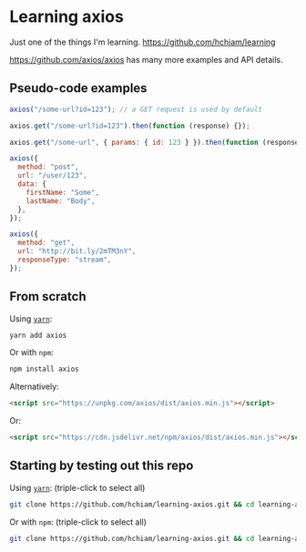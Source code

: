 # Learning axios

Just one of the things I'm learning. <https://github.com/hchiam/learning>

<https://github.com/axios/axios> has many more examples and API details.

## Pseudo-code examples

```js
axios("/some-url?id=123"); // a GET request is used by default

axios.get("/some-url?id=123").then(function (response) {});

axios.get("/some-url", { params: { id: 123 } }).then(function (response) {});

axios({
  method: "post",
  url: "/user/123",
  data: {
    firstName: "Some",
    lastName: "Body",
  },
});

axios({
  method: "get",
  url: "http://bit.ly/2mTM3nY",
  responseType: "stream",
});
```

## From scratch

Using [`yarn`](https://github.com/hchiam/learning-yarn):

```bash
yarn add axios
```

Or with `npm`:

```bash
npm install axios
```

Alternatively:

```html
<script src="https://unpkg.com/axios/dist/axios.min.js"></script>
```

Or:

```html
<script src="https://cdn.jsdelivr.net/npm/axios/dist/axios.min.js"></script>
```

## Starting by testing out this repo

Using [`yarn`](https://github.com/hchiam/learning-yarn): (triple-click to select all)

```bash
git clone https://github.com/hchiam/learning-axios.git && cd learning-axios && yarn; # and then ...
```

Or with `npm`: (triple-click to select all)

```bash
git clone https://github.com/hchiam/learning-axios.git && cd learning-axios && npm install; # and then ...
```
